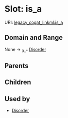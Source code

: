 
# Slot: is_a



URI: [legacy_cogat_linkml:is_a](https://w3id.org/rwblair/legacy-cogat-linkml/is_a)


## Domain and Range

None &#8594;  <sub>0..\*</sub> [Disorder](Disorder.md)

## Parents


## Children


## Used by

 * [Disorder](Disorder.md)
